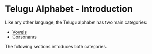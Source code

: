 Telugu Alphabet - Introduction
==

Like any other language, the Telugu alphabet has two main categories:

- [Vowels](vowels.md)
- [Consonants](consonants.md)

The following sections introduces both categories.
